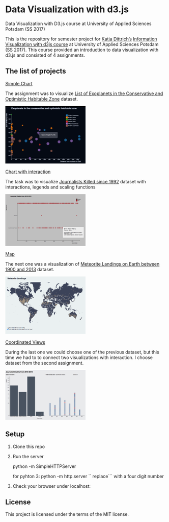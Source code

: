 # Data Visualization with d3.js 
Data Visualization with D3.js course at University of Applied Sciences Potsdam (SS 2017) 

This is the repository for semester project for [Katja Dittrich’s](https://uclab.fh-potsdam.de/people/katja-dittrich/) [Information Visualization with d3js course](https://github.com/Letty/infovis-with-d3js) at University of Applied Sciences Potsdam (SS 2017). This course provided an introduction to data visualization with d3.js and consisted of 4 assignments. 

## The list of projects
[Simple Chart](https://github.com/kuzminadya/FHP-infovis-D3js/tree/master/exoplanets)

The assignment was to visualize [List of Exoplanets in the Conservative and Optimistic Habitable Zone](https://github.com/Letty/infovis-with-d3js/tree/master/assignments/datasets/exoplanets#list-of-exoplanets-in-the-conservative-and-optimistic-habitable-zone) dataset. 

<img src="./img/exoplanets.png" alt="exoplanets" width="50%" height="50%">

[Chart with interaction](../journalists_kills)

The task was to visualize [Journalists Killed since 1992](https://www.kaggle.com/cpjournalists/journalists-killed-worldwide-since-1992) dataset with interactions, legends and scaling functions 

<img src="./img/journalists_kills.png" width="50%" height="50%">

[Map](../map)

The next one was a visualization of [Meteorite Landings on Earth between 1900 and 2013](https://www.kaggle.com/nasa/meteorite-landings) dataset.

<img src="./img/map.gif" alt="exoplanets" width="50%" height="50%"> 

[Coordinated Views](../coordinated_views)

During the last one we could choose one of the previous dataset, but this time we had to to connect two visualizations with interaction. I choose dataset from the second assignment.

<img src="./img/jd.gif" alt="exoplanets" width="50%" height="50%"> 

## Setup
1. Clone this repo 

2. Run the server

    python -m SimpleHTTPServer <portnumber>
    
    for pyhton 3: python -m http.server <portnumber>`` replace``` with a four digit number

3. Check your browser under localhost:<portnumber>
	
## License
This project is licensed under the terms of the MIT license.